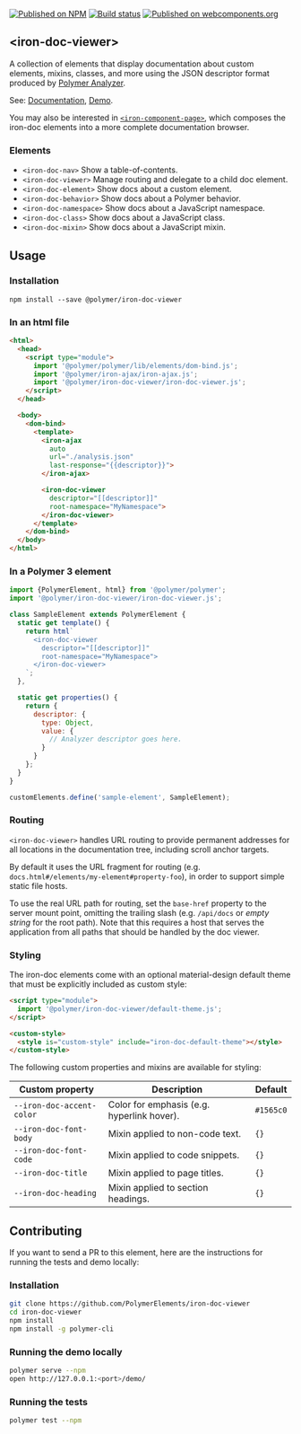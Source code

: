 [![Published on NPM](https://img.shields.io/npm/v/@polymer/iron-doc-viewer.svg)](https://www.npmjs.com/package/@polymer/iron-doc-viewer)
[![Build status](https://travis-ci.org/PolymerElements/iron-doc-viewer.svg?branch=master)](https://travis-ci.org/PolymerElements/iron-doc-viewer)
[![Published on webcomponents.org](https://img.shields.io/badge/webcomponents.org-published-blue.svg)](https://beta.webcomponents.org/element/PolymerElements/iron-doc-viewer)

## &lt;iron-doc-viewer&gt;

A collection of elements that display documentation about custom elements,
mixins, classes, and more using the JSON descriptor format produced by [Polymer
Analyzer](https://github.com/Polymer/polymer-analyzer).

See:
[Documentation](https://www.webcomponents.org/element/@polymer/iron-doc-viewer),
[Demo](https://www.webcomponents.org/element/@polymer/iron-doc-viewer/demo/demo/index.html).

You may also be interested in
[`<iron-component-page>`](https://github.com/PolymerElements/iron-component-page),
which composes the iron-doc elements into a more complete documentation
browser.

### Elements

* `<iron-doc-nav>` Show a table-of-contents.
* `<iron-doc-viewer>` Manage routing and delegate to a child doc element.
* `<iron-doc-element>` Show docs about a custom element.
* `<iron-doc-behavior>` Show docs about a Polymer behavior.
* `<iron-doc-namespace>` Show docs about a JavaScript namespace.
* `<iron-doc-class>` Show docs about a JavaScript class.
* `<iron-doc-mixin>` Show docs about a JavaScript mixin.

## Usage

### Installation
```
npm install --save @polymer/iron-doc-viewer
```

### In an html file
```html
<html>
  <head>
    <script type="module">
      import '@polymer/polymer/lib/elements/dom-bind.js';
      import '@polymer/iron-ajax/iron-ajax.js';
      import '@polymer/iron-doc-viewer/iron-doc-viewer.js';
    </script>
  </head>

  <body>
    <dom-bind>
      <template>
        <iron-ajax
          auto
          url="./analysis.json"
          last-response="{{descriptor}}">
        </iron-ajax>

        <iron-doc-viewer
          descriptor="[[descriptor]]"
          root-namespace="MyNamespace">
        </iron-doc-viewer>
      </template>
    </dom-bind>
  </body>
</html>
```

### In a Polymer 3 element
```js
import {PolymerElement, html} from '@polymer/polymer';
import '@polymer/iron-doc-viewer/iron-doc-viewer.js';

class SampleElement extends PolymerElement {
  static get template() {
    return html`
      <iron-doc-viewer
        descriptor="[[descriptor]]"
        root-namespace="MyNamespace">
      </iron-doc-viewer>
    `;
  },

  static get properties() {
    return {
      descriptor: {
        type: Object,
        value: {
          // Analyzer descriptor goes here.
        }
      }
    };
  }
}

customElements.define('sample-element', SampleElement);
```

### Routing

`<iron-doc-viewer>` handles URL routing to provide permanent addresses for all
locations in the documentation tree, including scroll anchor targets.

By default it uses the URL fragment for routing (e.g.
`docs.html#/elements/my-element#property-foo`), in order to support simple
static file hosts.

To use the real URL path for routing, set the `base-href` property to the
server mount point, omitting the trailing slash (e.g. `/api/docs` or *empty
string* for the root path). Note that this requires a host that serves the
application from all paths that should be handled by the doc viewer.

### Styling

The iron-doc elements come with an optional material-design default theme that
must be explicitly included as custom style:

```html
<script type="module">
  import '@polymer/iron-doc-viewer/default-theme.js';
</script>

<custom-style>
  <style is="custom-style" include="iron-doc-default-theme"></style>
</custom-style>
```

The following custom properties and mixins are available for styling:

Custom property | Description | Default
----------------|-------------|----------
`--iron-doc-accent-color` | Color for emphasis (e.g. hyperlink hover). | `#1565c0`
`--iron-doc-font-body` | Mixin applied to non-code text. | `{}`
`--iron-doc-font-code` | Mixin applied to code snippets. | `{}`
`--iron-doc-title` | Mixin applied to page titles. | `{}`
`--iron-doc-heading` | Mixin applied to section headings. | `{}`

## Contributing
If you want to send a PR to this element, here are
the instructions for running the tests and demo locally:

### Installation
```sh
git clone https://github.com/PolymerElements/iron-doc-viewer
cd iron-doc-viewer
npm install
npm install -g polymer-cli
```

### Running the demo locally
```sh
polymer serve --npm
open http://127.0.0.1:<port>/demo/
```

### Running the tests
```sh
polymer test --npm
```

